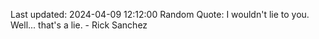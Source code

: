Last updated: 2024-04-09 12:12:00
Random Quote: I wouldn't lie to you. Well... that's a lie. - Rick Sanchez